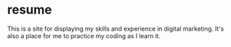 # resume
This is a site for displaying my skills and experience in digital marketing. 
It's also a place for me to practice my coding as I learn it. 
